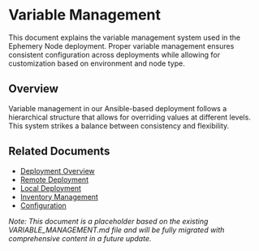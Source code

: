 # Variable Management

This document explains the variable management system used in the Ephemery Node deployment. Proper variable management ensures consistent configuration across deployments while allowing for customization based on environment and node type.

## Overview

Variable management in our Ansible-based deployment follows a hierarchical structure that allows for overriding values at different levels. This system strikes a balance between consistency and flexibility.

## Related Documents

- [Deployment Overview](./DEPLOYMENT.md)
- [Remote Deployment](./REMOTE_DEPLOYMENT.md)
- [Local Deployment](./LOCAL_DEPLOYMENT.md)
- [Inventory Management](./INVENTORY_MANAGEMENT.md)
- [Configuration](./CONFIGURATION.md)

*Note: This document is a placeholder based on the existing VARIABLE_MANAGEMENT.md file and will be fully migrated with comprehensive content in a future update.* 